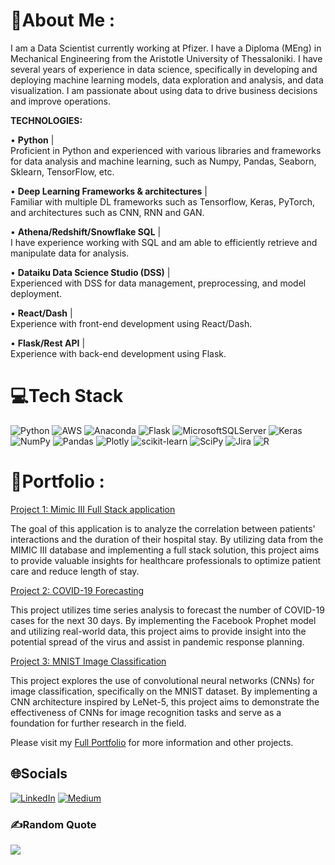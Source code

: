 # 💫About Me :
I am a Data Scientist currently working at Pfizer. I have a Diploma (MEng) in Mechanical Engineering from the Aristotle University of Thessaloniki. I have several years of experience in data science, specifically in developing and deploying machine learning models, data exploration and analysis, and data visualization. I am passionate about using data to drive business decisions and improve operations.

**TECHNOLOGIES:**

• **Python** | <br>
Proficient in Python and experienced with various libraries and frameworks for data analysis and machine learning, such as Numpy, Pandas, Seaborn, Sklearn, TensorFlow, etc.

• **Deep Learning Frameworks & architectures** | <br>
Familiar with multiple DL frameworks such as Tensorflow, Keras, PyTorch, and architectures such as CNN, RNN and GAN.

• **Athena/Redshift/Snowflake SQL** | <br>
I have experience working with SQL and am able to efficiently retrieve and manipulate data for analysis.

• **Dataiku Data Science Studio (DSS)** | <br>
Experienced with DSS for data management, preprocessing, and model deployment.

• **React/Dash** | <br> 
Experience with front-end development using React/Dash.

• **Flask/Rest API** | <br> 
Experience with back-end development using Flask.

# 💻Tech Stack
![Python](https://img.shields.io/badge/python-3670A0?style=for-the-badge&logo=python&logoColor=ffdd54) ![AWS](https://img.shields.io/badge/AWS-%23FF9900.svg?style=for-the-badge&logo=amazon-aws&logoColor=white) ![Anaconda](https://img.shields.io/badge/Anaconda-%2344A833.svg?style=for-the-badge&logo=anaconda&logoColor=white) ![Flask](https://img.shields.io/badge/flask-%23000.svg?style=for-the-badge&logo=flask&logoColor=white) ![MicrosoftSQLServer](https://img.shields.io/badge/Microsoft%20SQL%20Sever-CC2927?style=for-the-badge&logo=microsoft%20sql%20server&logoColor=white) ![Keras](https://img.shields.io/badge/Keras-%23D00000.svg?style=for-the-badge&logo=Keras&logoColor=white) ![NumPy](https://img.shields.io/badge/numpy-%23013243.svg?style=for-the-badge&logo=numpy&logoColor=white) ![Pandas](https://img.shields.io/badge/pandas-%23150458.svg?style=for-the-badge&logo=pandas&logoColor=white) ![Plotly](https://img.shields.io/badge/Plotly-%233F4F75.svg?style=for-the-badge&logo=plotly&logoColor=white) ![scikit-learn](https://img.shields.io/badge/scikit--learn-%23F7931E.svg?style=for-the-badge&logo=scikit-learn&logoColor=white) ![SciPy](https://img.shields.io/badge/SciPy-%230C55A5.svg?style=for-the-badge&logo=scipy&logoColor=%white) ![Jira](https://img.shields.io/badge/jira-%230A0FFF.svg?style=for-the-badge&logo=jira&logoColor=white) ![R](https://img.shields.io/badge/r-%23276DC3.svg?style=for-the-badge&logo=r&logoColor=white)

# 📂Portfolio :

[Project 1: Mimic III Full Stack application](https://github.com/StamKavid/Mimic_III_full_stack_application)

The goal of this application is to analyze the correlation between patients' interactions and the duration of their hospital stay. By utilizing data from the MIMIC III database and implementing a full stack solution, this project aims to provide valuable insights for healthcare professionals to optimize patient care and reduce length of stay.

[Project 2: COVID-19 Forecasting](https://github.com/StamKavid/COVID_19_simple_analysis)

This project utilizes time series analysis to forecast the number of COVID-19 cases for the next 30 days. By implementing the Facebook Prophet model and utilizing real-world data, this project aims to provide insight into the potential spread of the virus and assist in pandemic response planning.

[Project 3: MNIST Image Classification](https://github.com/StamKavid/MNIST_image_classification)

This project explores the use of convolutional neural networks (CNNs) for image classification, specifically on the MNIST dataset. By implementing a CNN architecture inspired by LeNet-5, this project aims to demonstrate the effectiveness of CNNs for image recognition tasks and serve as a foundation for further research in the field.

Please visit my [Full Portfolio](https://github.com/StamKavid/StamKavid_Portfolio) for more information and other projects.

## 🌐Socials
[![LinkedIn](https://img.shields.io/badge/LinkedIn-%230077B5.svg?logo=linkedin&logoColor=white)](https://linkedin.com/in/stamatiskavidopoulos) [![Medium](https://img.shields.io/badge/Medium-12100E?logo=medium&logoColor=white)](https://medium.com/@StamKav) 

### ✍️Random Quote
![](https://quotes-github-readme.vercel.app/api?type=vetical&theme=gruvbox)
